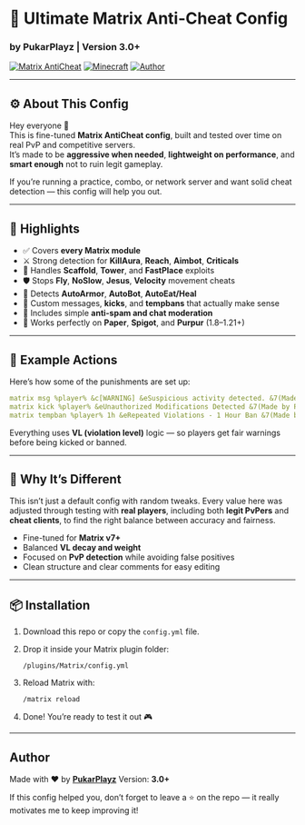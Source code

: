 # 🔰 Ultimate Matrix Anti-Cheat Config  
### by **PukarPlayz** | Version 3.0+

[![Matrix AntiCheat](https://img.shields.io/badge/Matrix-AntiCheat-blue.svg?style=for-the-badge)](https://www.spigotmc.org/resources/matrix-anti-cheat-advanced-cheat-detection-1-8-1-21.64635/)
[![Minecraft](https://img.shields.io/badge/Minecraft-1.8--1.21-green.svg?style=for-the-badge)]()
[![Author](https://img.shields.io/badge/Made%20by-PukarPlayz-orange.svg?style=for-the-badge)](https://github.com/PukarPlayz)

---

## ⚙️ About This Config
Hey everyone 👋  
This is fine-tuned **Matrix AntiCheat config**, built and tested over time on real PvP and competitive servers.  
It’s made to be **aggressive when needed**, **lightweight on performance**, and **smart enough** not to ruin legit gameplay.  

If you’re running a practice, combo, or network server and want solid cheat detection — this config will help you out.

---

## 🧩 Highlights
- ✅ Covers **every Matrix module**  
- ⚔️ Strong detection for **KillAura**, **Reach**, **Aimbot**, **Criticals**  
- 🧱 Handles **Scaffold**, **Tower**, and **FastPlace** exploits  
- 🛡️ Stops **Fly**, **NoSlow**, **Jesus**, **Velocity** movement cheats  
- 🧠 Detects **AutoArmor**, **AutoBot**, **AutoEat/Heal**  
- 🔔 Custom messages, **kicks**, and **tempbans** that actually make sense  
- 💬 Includes simple **anti-spam and chat moderation**  
- 🧩 Works perfectly on **Paper**, **Spigot**, and **Purpur** (1.8–1.21+)

---

## 🔨 Example Actions
Here’s how some of the punishments are set up:
```yaml
matrix msg %player% &c[WARNING] &eSuspicious activity detected. &7(Made by PukarPlayz)
matrix kick %player% &eUnauthorized Modifications Detected &7(Made by PukarPlayz)
matrix tempban %player% 1h &eRepeated Violations - 1 Hour Ban &7(Made by PukarPlayz)
````

Everything uses **VL (violation level)** logic — so players get fair warnings before being kicked or banned.

---

## 🧠 Why It’s Different

This isn’t just a default config with random tweaks.
Every value here was adjusted through testing with **real players**, including both **legit PvPers** and **cheat clients**, to find the right balance between accuracy and fairness.

* Fine-tuned for **Matrix v7+**
* Balanced **VL decay and weight**
* Focused on **PvP detection** while avoiding false positives
* Clean structure and clear comments for easy editing

---

## 📦 Installation

1. Download this repo or copy the `config.yml` file.
2. Drop it inside your Matrix plugin folder:

   ```
   /plugins/Matrix/config.yml
   ```
3. Reload Matrix with:

   ```
   /matrix reload
   ```
4. Done! You’re ready to test it out 🎮

---

## Author

Made with ❤️ by **[PukarPlayz](https://github.com/PukarPlayz)**
Version: **3.0+**

If this config helped you, don’t forget to leave a ⭐ on the repo — it really motivates me to keep improving it!
